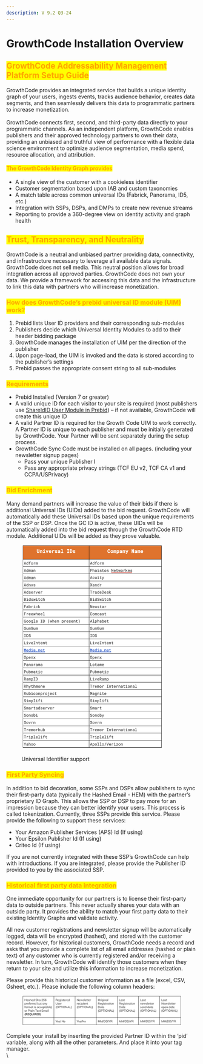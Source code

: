 ```yaml
---
description: V 9.2 Q3-24
---
```


# GrowthCode Installation Overview

## <mark style="color:orange;">GrowthCode Addressability Management Platform Setup Guide</mark>

GrowthCode provides an integrated service that builds a unique identity graph of your users, ingests events, tracks audience behavior, creates data segments, and then seamlessly delivers this data to programmatic partners to increase monetization.\
\
GrowthCode connects first, second, and third-party data directly to your programmatic channels.  As an independent platform, GrowthCode enables publishers and their approved technology partners to own their data, providing an unbiased and truthful view of performance with a flexible data science environment to optimize audience segmentation, media spend, resource allocation, and attribution.

#### <mark style="color:orange;">The GrowthCode Identity Graph provides</mark>

* A single view of the customer with a cookieless identifier&#x20;
* Customer segmentation based upon IAB and custom taxonomies
* A match table across common universal IDs (Fabrick, Panorama, ID5, etc.)
* Integration with SSPs, DSPs, and DMPs to create new revenue streams
* Reporting to provide a 360-degree view on identity activity and graph health

## <mark style="color:orange;">Trust, Transparency, and Neutrality</mark>

GrowthCode is a neutral and unbiased partner providing data, connectivity, and infrastructure necessary to leverage all available data signals. GrowthCode does not sell media. This neutral position allows for broad integration across all approved parties. GrowthCode does not own your data. We provide a framework for accessing this data and the infrastructure to link this data with partners who will increase monetization.&#x20;

### <mark style="color:orange;">How does GrowthCode’s prebid universal ID module (UIM) work?</mark>

1. Prebid lists User ID providers and their corresponding sub-modules
2. Publishers decide which Universal Identity Modules to add to their header bidding package
3. GrowthCode manages the installation of UIM per the direction of the publisher
4. Upon page-load, the UIM is invoked and the data is stored according to the publisher’s settings
5. Prebid passes the appropriate consent string to all sub-modules

### <mark style="color:orange;">Requirements</mark>

* Prebid Installed (Version 7 or greater)
* A valid unique ID for each visitor to your site is required (most publishers use [ShareIdID User Module in Prebid](https://docs.prebid.org/dev-docs/modules/userid-submodules/growthcode.html)) – if not available, GrowthCode will create this unique ID
* A valid Partner ID is required for the Growth Code UIM to work correctly. A Partner ID is unique to each publisher and must be initially generated by GrowthCode. Your Partner will be sent separately during the setup process.&#x20;
* GrowthCode Sync Code must be installed on all pages. (including your newsletter signup pages)
  * Pass your unique Publisher I
  * Pass any appropriate privacy strings (TCF EU v2, TCF CA v1 and CCPA/USPrivacy)

### <mark style="color:orange;">Bid Enrichment</mark>

Many demand partners will increase the value of their bids if there is additional Universal IDs (UIDs) added to the bid request.  GrowthCode will automatically add these Universal IDs based upon the unique requirements of the SSP or DSP.  Once the GC ID is active, these UIDs will be automatically added into the bid request through the GrowthCode RTD module.  Additional UIDs will be added as they prove valuable.&#x20;

<figure><img src="../.gitbook/assets/image (6).png" alt="" width="375"><figcaption><p>Universal Identifier support</p></figcaption></figure>

### <mark style="color:orange;">First Party Syncing</mark>

In addition to bid decoration, some SSPs and DSPs allow publishers to sync their first-party data (typically the Hashed Email - HEM) with the partner’s proprietary ID Graph. This allows the SSP or DSP to pay more for an impression because they can better identify your users. This process is called tokenization. Currently, three SSPs provide this service. Please provide the following to support these services:

* Your Amazon Publisher Services (APS) Id (If using)
* Your Epsilon Publisher Id (If using)
* Criteo Id (If using)

If you are not currently integrated with these SSP’s GrowthCode can help with introductions. If you are integrated, please provide the Publisher ID provided to you by the associated SSP.&#x20;

### <mark style="color:orange;">Historical first party data integration</mark>

One immediate opportunity for our partners is to license their first-party data to outside partners. This never actually shares your data with an outside party.  It provides the ability to match your first party data to their existing Identity Graphs and validate activity.&#x20;

All new customer registrations and newsletter signup will be automatically logged, data will be encrypted (hashed), and stored with the customer record. However, for historical customers, GrowthCode needs a record and asks that you provide a complete list of all email addresses (hashed or plain text) of any customer who is currently registered and/or receiving a newsletter. In turn, GrowthCode will identify those customers when they return to your site and utilize this information to increase monetization.&#x20;

Please provide this historical customer information as a file (excel, CSV, Gsheet, etc.). Please include the following column headers:

<figure><img src="../.gitbook/assets/image (7).png" alt=""><figcaption></figcaption></figure>

Complete your install by inserting the provided Partner ID within the ‘pid’ variable, along with all the other parameters. And place it into your tag manager.\
\
